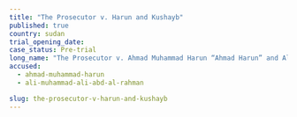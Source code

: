 ```yaml
---
title: "The Prosecutor v. Harun and Kushayb"
published: true
country: sudan
trial_opening_date:
case_status: Pre-trial
long_name: "The Prosecutor v. Ahmad Muhammad Harun “Ahmad Harun” and Ali Muhammad Ali Abd-Al-Rahman “Ali Kushayb”"
accused:
  - ahmad-muhammad-harun
  - ali-muhammad-ali-abd-al-rahman

slug: the-prosecutor-v-harun-and-kushayb
---
```

